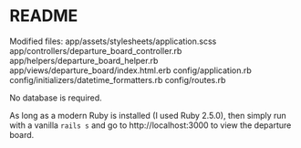 # README

Modified files:
app/assets/stylesheets/application.scss
app/controllers/departure_board_controller.rb
app/helpers/departure_board_helper.rb
app/views/departure_board/index.html.erb
config/application.rb
config/initializers/datetime_formatters.rb
config/routes.rb

No database is required.

As long as a modern Ruby is installed (I used Ruby 2.5.0), then simply run with a vanilla `rails s` and go to http://localhost:3000 to view the departure board.
